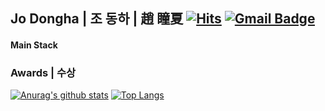 <div align = center>

 
 
</div>
 
 ## Jo Dongha | 조 동하 | 趙 瞳夏   [![Hits](https://hits.seeyoufarm.com/api/count/incr/badge.svg?url=https%3A%2F%2Fgithub.com%2Fjodongha&count_bg=%23000000&title_bg=%23000000&icon=&icon_color=%23E7E7E7&title=hits&edge_flat=false)](https://hits.seeyoufarm.com) [![Gmail Badge](https://img.shields.io/badge/Gmail-d14836?style=flat-square&logo=Gmail&logoColor=white&link=mailto:jodongrami@gmail.com)](mailto:jodongrami@gmail.com)
 
 #### Main Stack
 
 ### Awards | 수상
<div>
  
  
  [![Anurag's github stats](https://github-readme-stats.vercel.app/api?username=jodongha)](https://github.com/anuraghazra/github-readme-stats) [![Top Langs](https://github-readme-stats.vercel.app/api/top-langs/?username=jodongha&layout=compact)](http://github.com/anuraghazra/github-readme-stats)
  
</div>
  

<!--
**jodongha/jodongha** is a ✨ _special_ ✨ repository because its `README.md` (this file) appears on your GitHub profile.

Here are some ideas to get you started:

- 🔭 I’m currently working on ...
- 🌱 I’m currently learning ...
- 👯 I’m looking to collaborate on ...
- 🤔 I’m looking for help with ...
- 💬 Ask me about ...
- 📫 How to reach me: ...
- 😄 Pronouns: ...
- ⚡ Fun fact: ...
-->
